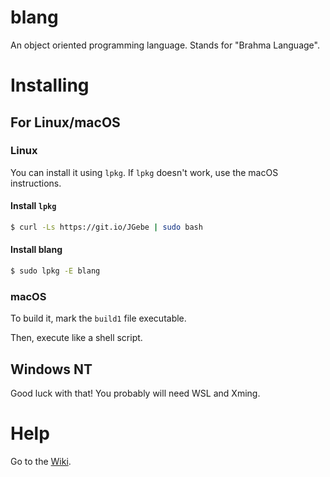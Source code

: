 # blang
An object oriented programming language. Stands for "Brahma Language".
# Installing
## For Linux/macOS
### Linux
You can install it using `lpkg`. If `lpkg` doesn't work, use the macOS instructions.
#### Install `lpkg`
```bash
$ curl -Ls https://git.io/JGebe | sudo bash
```
#### Install blang
```bash
$ sudo lpkg -E blang
```
### macOS
To build it, mark the `build1` file executable.

Then, execute like a shell script.
## Windows NT
Good luck with that! You probably will need WSL and Xming.
# Help
Go to the [Wiki](https://github.com/Ganesha2282882/blang/wiki).

